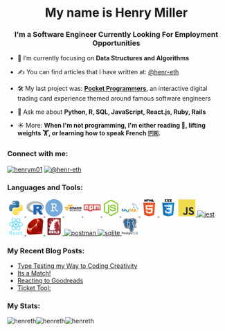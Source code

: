 <h1 align="center">My name is Henry Miller</h1>
<h3 align="center">I'm a Software Engineer Currently Looking For Employment Opportunities</h3>

<!-- - 🔭 I’m currently working on **Data Structures & Algorithms**
 -->
- 🚀 I’m currently focusing on **Data Structures and Algorithms**
<!-- 
- 👨‍🚀 All of my open-source work is available [here](https://github.com/henreth?tab=repositories) -->

- ✍️ You can find articles that I have written at: [@henr-eth](https://medium.com/@henr-eth)

- 🛠 My last project was: [**Pocket Programmers**](https://github.com/henreth/pocketpros), an interactive digital trading card experience themed around famous software engineers

- 💬 Ask me about **Python, R, SQL, JavaScript, React.js, Ruby, Rails**
<!-- 
- 📫 How to reach me **** -->

- ☀️ More: **When I'm not programming, I'm either reading 📖, lifting weights 🏋️, or learning how to speak French 🇫🇷.**

<h3 align="left">Connect with me:</h3>
<p align="left">
  <a href="https://linkedin.com/in/henrym01" target="blank"><img align="center" src="https://raw.githubusercontent.com/rahuldkjain/github-profile-readme-generator/master/src/images/icons/Social/linked-in-alt.svg" alt="henrym01" height="30" width="40" /></a>
  <a href="https://medium.com/@henr-eth" target="blank"><img align="center" src="https://raw.githubusercontent.com/rahuldkjain/github-profile-readme-generator/master/src/images/icons/Social/medium.svg" alt="@henr-eth" height="30" width="40" /></a>
</p>

<h3 align="left">Languages and Tools:</h3>
<p align="left"> 
       <a href="https://www.python.org/" target="_blank" rel="noreferrer"> <img src="https://raw.githubusercontent.com/devicons/devicon/master/icons/python/python-original.svg" alt="python" width="40" height="40"/> </a>
      <a href="https://www.r-project.org/" target="_blank" rel="noreferrer"> <img src="https://raw.githubusercontent.com/devicons/devicon/master/icons/r/r-original.svg" alt="r" width="40" height="40"/> </a>
       <a href="https://www.rstudio.com/" target="_blank" rel="noreferrer"> <img src="https://raw.githubusercontent.com/devicons/devicon/master/icons/rstudio/rstudio-original.svg" alt="r-studio" width="40" height="40"/> </a> 
  <a href="https://aws.amazon.com" target="_blank" rel="noreferrer"> <img src="https://raw.githubusercontent.com/devicons/devicon/master/icons/amazonwebservices/amazonwebservices-original-wordmark.svg" alt="aws" width="40" height="40"/> </a>
     <a href="https://www.npmjs.com/" target="_blank" rel="noreferrer"> <img src="https://raw.githubusercontent.com/devicons/devicon/master/icons/npm/npm-original-wordmark.svg" alt="npm" width="40" height="40"/> </a> 
    <a href="https://nodejs.org/en/" target="_blank" rel="noreferrer"> <img src="https://raw.githubusercontent.com/devicons/devicon/master/icons/nodejs/nodejs-original.svg" alt="nodejs" width="40" height="40"/> </a> 
   <a href="https://www.mysql.com/" target="_blank" rel="noreferrer"> <img src="https://raw.githubusercontent.com/devicons/devicon/master/icons/mysql/mysql-original-wordmark.svg" alt="mysql" width="40" height="40"/> </a> 
  <a href="https://www.w3.org/html/" target="_blank" rel="noreferrer"> <img src="https://raw.githubusercontent.com/devicons/devicon/master/icons/html5/html5-original-wordmark.svg" alt="html5" width="40" height="40"/> </a>
  <a target="_blank" rel="noreferrer"> <img src="https://raw.githubusercontent.com/devicons/devicon/master/icons/css3/css3-original-wordmark.svg" alt="css" width="40" height="40"/> </a> 
  <a href="https://developer.mozilla.org/en-US/docs/Web/JavaScript" target="_blank" rel="noreferrer"> <img src="https://raw.githubusercontent.com/devicons/devicon/master/icons/javascript/javascript-original.svg" alt="javascript" width="40" height="40"/> </a> 
  <a href="https://jestjs.io" target="_blank" rel="noreferrer"> <img src="https://www.vectorlogo.zone/logos/jestjsio/jestjsio-icon.svg" alt="jest" width="40" height="40"/> </a> 
  <a href="https://reactjs.org/" target="_blank" rel="noreferrer"> <img src="https://raw.githubusercontent.com/devicons/devicon/master/icons/react/react-original-wordmark.svg" alt="react" width="40" height="40"/> </a> 
  <a href="https://www.ruby-lang.org/en/" target="_blank" rel="noreferrer"> <img src="https://raw.githubusercontent.com/devicons/devicon/master/icons/ruby/ruby-original.svg" alt="ruby" width="40" height="40"/> </a>
   <a href="https://rubyonrails.org" target="_blank" rel="noreferrer"> <img src="https://raw.githubusercontent.com/devicons/devicon/master/icons/rails/rails-original-wordmark.svg" alt="rails" width="40" height="40"/> </a> 
 <a href="https://postman.com" target="_blank" rel="noreferrer"> <img src="https://www.vectorlogo.zone/logos/getpostman/getpostman-icon.svg" alt="postman" width="40" height="40"/> </a>
 <a href="https://www.sqlite.org/" target="_blank" rel="noreferrer"> <img src="https://www.vectorlogo.zone/logos/sqlite/sqlite-icon.svg" alt="sqlite" width="40" height="40"/> </a> 
 <a href="https://www.postgresql.org" target="_blank" rel="noreferrer"> <img src="https://raw.githubusercontent.com/devicons/devicon/master/icons/postgresql/postgresql-original-wordmark.svg" alt="postgresql" width="40" height="40"/> </a>
</p>


### My Recent Blog Posts:
<!-- BLOG-POST-LIST:START -->
- [Type Testing my Way to Coding Creativity](https://henr-eth.medium.com/type-testing-my-way-to-coding-creativity-d461f43a448f?source=rss-f6d7a68e750c------2)
- [Its a Match!](https://henr-eth.medium.com/its-a-match-1ccd24730254?source=rss-f6d7a68e750c------2)
- [Reacting to Goodreads](https://henr-eth.medium.com/reacting-to-goodreads-2cb30714dbfe?source=rss-f6d7a68e750c------2)
- [Ticket Tool:](https://henr-eth.medium.com/fetch-requests-inputs-and-a-dynamic-url-4fe15919e877?source=rss-f6d7a68e750c------2)
<!-- BLOG-POST-LIST:END -->

### My Stats:
<p align="left"> 
<p><img align="left" src="https://github-readme-stats.vercel.app/api/top-langs?username=henreth&theme=dark&show_icons=true&locale=en&layout=compact" alt="henreth" /></p>

<!-- <p>&nbsp;<img align="left" src="https://github-readme-stats.vercel.app/api?username=henreth&theme=dark&show_icons=true&locale=en" alt="henreth" /></p> -->

<p><img align="left" src="https://github-readme-streak-stats.herokuapp.com/?user=henreth&theme=dark&" alt="henreth" /></p>
<p align="left"> <img src="https://komarev.com/ghpvc/?username=henreth&label=Profile%20views&color=lightgrey&style=flat" alt="henreth" /> </p>
</p>
